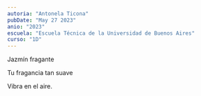 ```yaml
---
autoria: "Antonela Ticona"
pubDate: "May 27 2023"
anio: "2023"
escuela: "Escuela Técnica de la Universidad de Buenos Aires"
curso: "1D"
---
```


Jazmín fragante

Tu fragancia tan suave

Vibra en el aire.
